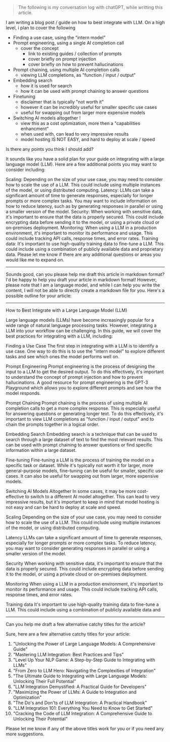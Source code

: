 > The following is my conversation log with chatGPT, while writting this article.

I am writing a blog post / guide on how to best integrate with LLM.
On a high level, i plan to cover the following

- Finding a use case, using the "intern model"
- Prompt engineering, using a single AI completion call
	- cover the concept
		- link to existing guides / collection of prompts
		- cover briefly on prompt injection
		- cover briefly on how to prevent hallucinations
- Prompt chaining, using multiple AI completion calls
	- viewing LLM completions, as "function / input / output"
- Embedding search
	- how it is used for search
	- how it can be used with prompt chaining to answer questions
- Finetuning
	- disclaimer that is typically "not worth it"
	- however it can be incredibly useful for smaller specific use cases
	- useful for swapping out from larger more expensive models
- Switching AI models altogether !
	- view this as a cost optimization, more then a "capabilities enhancment"
	- when used with, can lead to very impressive results
	- model hosting IS NOT EASY, and hard to deploy at scale / speed

Is there any points you think I should add?

It sounds like you have a solid plan for your guide on integrating with a large language model (LLM). Here are a few additional points you may want to consider including:

Scaling: Depending on the size of your use case, you may need to consider how to scale the use of a LLM. This could include using multiple instances of the model, or using distributed computing.
Latency: LLMs can take a significant amount of time to generate responses, especially for longer prompts or more complex tasks. You may want to include information on how to reduce latency, such as by generating responses in parallel or using a smaller version of the model.
Security: When working with sensitive data, it's important to ensure that the data is properly secured. This could include encrypting data before sending it to the model, or using a private cloud or on-premises deployment.
Monitoring: When using a LLM in a production environment, it's important to monitor its performance and usage. This could include tracking API calls, response times, and error rates.
Training data: It's important to use high-quality training data to fine-tune a LLM. This could include using a combination of publicly available data and proprietary data.
Please let me know if there are any additional questions or areas you would like me to expand on.

---

Sounds good, can you please help me draft this article in markdown format?
I'd be happy to help you draft your article in markdown format! However, please note that I am a language model, and while I can help you write the content, I will not be able to directly create a markdown file for you. Here's a possible outline for your article:

---

How to Best Integrate with a Large Language Model (LLM)

Large language models (LLMs) have become increasingly popular for a wide range of natural language processing tasks. However, integrating a LLM into your workflow can be challenging. In this guide, we will cover the best practices for integrating with a LLM, including:

Finding a Use Case
The first step in integrating with a LLM is to identify a use case. One way to do this is to use the "intern model" to explore different tasks and see which ones the model performs well on.

Prompt Engineering
Prompt engineering is the process of designing the input to a LLM to get the desired output. To do this effectively, it's important to understand the concept of prompt injection and how to prevent hallucinations. A good resource for prompt engineering is the GPT-3 Playground which allows you to explore different prompts and see how the model responds.

Prompt Chaining
Prompt chaining is the process of using multiple AI completion calls to get a more complex response. This is especially useful for answering questions or generating longer text. To do this effectively, it's important to view LLM completions as "function / input / output" and to chain the prompts together in a logical order.

Embedding Search
Embedding search is a technique that can be used to search through a large dataset of text to find the most relevant results. This can be used with prompt chaining to answer questions or find specific information within a large dataset.

Fine-tuning
Fine-tuning a LLM is the process of training the model on a specific task or dataset. While it's typically not worth it for larger, more general-purpose models, fine-tuning can be useful for smaller, specific use cases. It can also be useful for swapping out from larger, more expensive models.

Switching AI Models Altogether
In some cases, it may be more cost-effective to switch to a different AI model altogether. This can lead to very impressive results, but it's important to keep in mind that model hosting is not easy and can be hard to deploy at scale and speed.

Scaling
Depending on the size of your use case, you may need to consider how to scale the use of a LLM. This could include using multiple instances of the model, or using distributed computing.

Latency
LLMs can take a significant amount of time to generate responses, especially for longer prompts or more complex tasks. To reduce latency, you may want to consider generating responses in parallel or using a smaller version of the model.

Security
When working with sensitive data, it's important to ensure that the data is properly secured. This could include encrypting data before sending it to the model, or using a private cloud or on-premises deployment.

Monitoring
When using a LLM in a production environment, it's important to monitor its performance and usage. This could include tracking API calls, response times, and error rates.

Training data
It's important to use high-quality training data to fine-tune a LLM. This could include using a combination of publicly available data and

---

Can you help me draft a few alternative catchy titles for the article?

Sure, here are a few alternative catchy titles for your article:

1.  "Unlocking the Power of Large Language Models: A Comprehensive Guide"
2.  "Mastering LLM Integration: Best Practices and Tips"
3.  "Level Up Your NLP Game: A Step-by-Step Guide to Integrating with LLMs"
4.  "From Zero to LLM Hero: Navigating the Complexities of Integration"
5.  "The Ultimate Guide to Integrating with Large Language Models: Unlocking Their Full Potential"
6.  "LLM Integration Demystified: A Practical Guide for Developers"
7.  "Maximizing the Power of LLMs: A Guide to Integration and Optimization"
8.  "The Do's and Don'ts of LLM Integration: A Practical Handbook"
9.  "LLM Integration 101: Everything You Need to Know to Get Started"
10.  "Cracking the Code of LLM Integration: A Comprehensive Guide to Unlocking Their Potential"

Please let me know if any of the above titles work for you or if you need any more suggestions.

